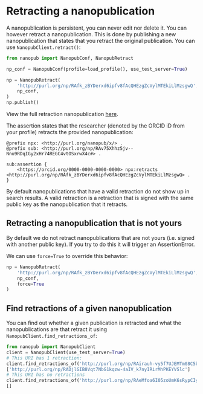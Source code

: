 # Retracting a nanopublication
A nanopublication is persistent, you can never edit nor delete it. You can however retract a nanopublication. This is done by publishing a new nanopublication that states that you retract the original publication. You can use `NanopubClient.retract()`:
```python
from nanopub import NanopubConf, NanopubRetract

np_conf = NanopubConf(profile=load_profile(), use_test_server=True)

np = NanopubRetract(
	'http://purl.org/np/RAfk_zBYDerxd6ipfv8fAcQHEzgZcVylMTEkiLlMzsgwQ',
    np_conf,
)
np.publish()
```
View the full retraction nanopublication [here](http://purl.org/np/RAv75Xhhz5jv--Nnu9RDqIGy2xHr74REGC4vtOSxrwX4c).

The assertion states that the researcher (denoted by the ORCID iD from your profile) retracts the provided nanopublication:
```turtle
@prefix npx: <http://purl.org/nanopub/x/> .
@prefix sub: <http://purl.org/np/RAv75Xhhz5jv--Nnu9RDqIGy2xHr74REGC4vtOSxrwX4c#> .

sub:assertion {
    <https://orcid.org/0000-0000-0000-0000> npx:retracts <http://purl.org/np/RAfk_zBYDerxd6ipfv8fAcQHEzgZcVylMTEkiLlMzsgwQ> .
}
```
By default nanopublications that have a valid retraction do not show up in search results. A valid retraction is a retraction that is signed with the same public key as the nanopublication that it retracts.

## Retracting a nanopublication that is not yours
By default we do not retract nanopublications that are not yours (i.e. signed with another public key). If you try to do this it will trigger an AssertionError.

We can use `force=True` to override this behavior:
```python
np = NanopubRetract(
	'http://purl.org/np/RAfk_zBYDerxd6ipfv8fAcQHEzgZcVylMTEkiLlMzsgwQ',
    np_conf,
    force=True
)
```

## Find retractions of a given nanopublication
You can find out whether a given publication is retracted and what the nanopublications are that retract it using `NanopubClient.find_retractions_of`:
```python
from nanopub import NanopubClient
client = NanopubClient(use_test_server=True)
# This URI has 1 retraction:
client.find_retractions_of('http://purl.org/np/RAirauh-vy5f7UJEMTm08C5bh5pnWD-abb-qk3fPYWCzc')
['http://purl.org/np/RADjlGIB8Vqt7NbG1kqzw-4aIV_k7nyIRirMhPKEYVSlc']
# This URI has no retractions
client.find_retractions_of('http://purl.org/np/RAeMfoa6I05zoUmK6sRypCIy3wIpTgS8gkum7vdfOamn8')
[]
```
